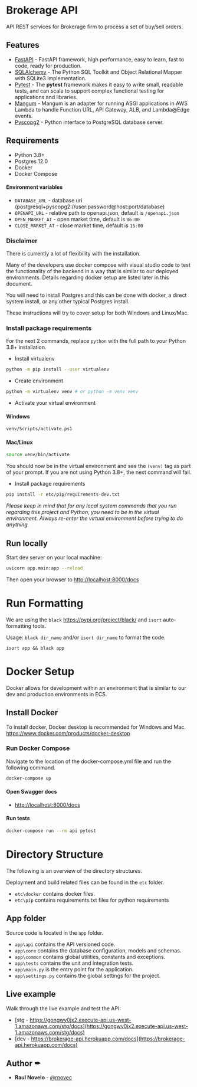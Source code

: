 # Brokerage API

API REST services for Brokerage firm to process a set of buy/sell orders.

## Features

- [FastAPI](https://fastapi.tiangolo.com/) - FastAPI framework, high performance, easy to learn, fast to code, ready for production.
- [SQLAlchemy](https://www.sqlalchemy.org/) - The Python SQL Toolkit and Object Relational Mapper with SQLite3 implementation.
- [Pytest](https://docs.pytest.org/en/7.1.x/) - The **pytest** framework makes it easy to write small, readable tests, and can scale to support complex functional testing for applications and libraries.
- [Mangum](https://mangum.io/) - Mangum is an adapter for running ASGI applications in AWS Lambda to handle Function URL, API Gateway, ALB, and Lambda@Edge events.
- [Pyscopg2](https://www.psycopg.org/) - Python interface to PostgreSQL database server.

## Requirements

- Python 3.8+
- Postgres 12.0
- Docker
- Docker Compose

#### Environment variables

- `DATABASE_URL` - database uri (postgresql+pyscopg2://user:password@host:port/database)
- `OPENAPI_URL` - relative path to openapi.json, default is `/openapi.json`
- `OPEN_MARKET_AT` - open market time, default is `06:00`
- `CLOSE_MARKET_AT` - close market time, default is `15:00`

### Disclaimer

There is currently a lot of flexibility with the installation.

Many of the developers use docker compose with visual studio code to test the functionality of the backend in a way that is similar to our deployed environments.
Details regarding docker setup are listed later in this document.

You will need to install Postgres and this can be done with docker, a direct system install, or any other typical Postgres install.

These instructions will try to cover setup for both Windows and Linux/Mac.

### Install package requirements

For the next 2 commands, replace `python` with the full path to your Python 3.8+ installation.

- Install virtualenv

```bash
python -m pip install --user virtualenv
```

- Create environment

```bash
python -m virtualenv venv # or python -m venv venv
```

- Activate your virtual environment

#### Windows

```bash
venv/Scripts/activate.ps1
```

#### Mac/Linux

```bash
source venv/bin/activate
```

You should now be in the virtual environment and see the `(venv)` tag as part of your prompt. If you are not using Python 3.8+, the next command will fail.

- Install package requirements

```bash
pip install -r etc/pip/requirements-dev.txt
```

*Please keep in mind that for any local system commands that you run regarding this project and Python, you need to be in the virtual environment. Always re-enter the virtual environment before trying to do anything.*

## Run locally

Start dev server on your local machine:

```bash
uvicorn app.main:app --reload 
```

Then open your browser to <http://localhost:8000/docs>

# Run Formatting

We are using the `black` <https://pypi.org/project/black/> and `isort` auto-formatting tools.

Usage: `black dir_name` and/or `isort dir_name` to format the code.

```
isort app && black app
```

# Docker Setup

Docker allows for development within an environment that is similar to our dev and production environments in ECS.

## Install Docker

To install docker, Docker desktop is recommended for Windows and Mac. <https://www.docker.com/products/docker-desktop>

### Run Docker Compose

Navigate to the location of the docker-compose.yml file and run the following command.

```bash
docker-compose up
```

#### Open Swagger docs

- [http://localhost:8000/docs](http://localhost:8000/docs)

#### Run tests

```bash
docker-compose run --rm api pytest
```

# Directory Structure

The following is an overview of the directory structures.

Deployment and build related files can be found in the `etc` folder.

- `etc\docker` contains docker files.
- `etc\pip` contains requirements.txt files for python requirements

## App folder

Source code is located in the `app` folder.

- `app\api` contains the API versioned code.
- `app\core` contains the database configuration, models and schemas.
- `app\common` contains global utilities, constants and exceptions.
- `app\tests` contains the unit and integration tests.
- `app\main.py` is the entry point for the application.
- `app\settings.py` contains the global settings for the project.

## Live example

Walk through the live example and test the API:

- [stg - https://gongwy0jx2.execute-api.us-west-1.amazonaws.com/stg/docs](https://gongwy0jx2.execute-api.us-west-1.amazonaws.com/stg/docs)
- [dev - https://brokerage-api.herokuapp.com/docs](https://brokerage-api.herokuapp.com/docs)

## Author ✒

- **Raul Novelo** - [@rnovec](https://github.com/rnovec)
